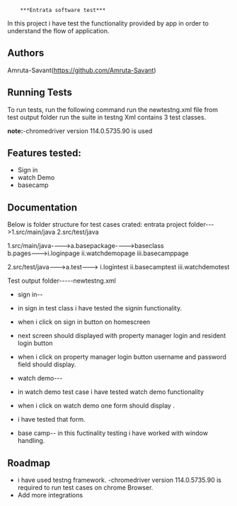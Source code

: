 
        ***Entrata software test***
In this project i have test the functionality provided by app in order to understand the flow of application.


## Authors

Amruta-Savant(https://github.com/Amruta-Savant)


## Running Tests

To run tests, run the following command
 run the newtestng.xml file from test output folder
run the suite in testng Xml contains 3 test classes.

**note:**-chromedriver version 114.0.5735.90 is used



## Features tested:

- Sign in
- watch Demo
- basecamp


## Documentation
Below is folder structure for test cases crated:
   entrata project folder--->1.src/main/java
                             2.src/test/java 

1.src/main/java---->a.basepackage---->baseclass   
                    b.pages--->i.loginpage
 			       ii.watchdemopage	
			       iii.basecamppage

2.src/test/java--->a.test--->  i.logintest
		               ii.basecamptest
			       iii.watchdemotest

Test output folder-----newtestng.xml

- sign in--
- in sign in test class i have tested the signin functionality.
- when i click on sign in button on homescreen 
- next screen  should displayed  with property manager login  and resident login button
- when i click on property manager login button  username and password field should display.

- watch demo---
- in watch demo test case i have tested watch demo functionality
- when i click on watch demo one form should display .
- i have tested that form.


- base camp--
in this fuctinality testing i have worked with window handling.



           




## Roadmap

- i have used testng framework.
-chromedriver version 114.0.5735.90 is required to run test cases on chrome Browser.
- Add more integrations


